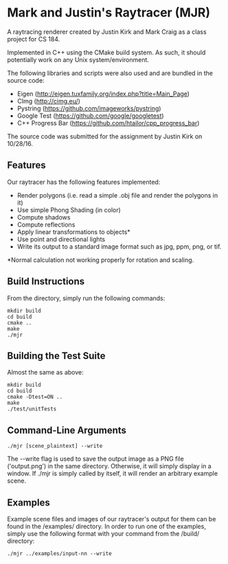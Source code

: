 # Mark and Justin's Raytracer (MJR)
A raytracing renderer created by Justin Kirk and Mark Craig as a class project for CS 184.

Implemented in C++ using the CMake build system. As such, it should potentially work on any Unix system/environment.

The following libraries and scripts were also used and are bundled in the source code:
 * Eigen (http://eigen.tuxfamily.org/index.php?title=Main_Page)
 * CImg (http://cimg.eu/)
 * Pystring (https://github.com/imageworks/pystring)
 * Google Test (https://github.com/google/googletest)
 * C++ Progress Bar (https://github.com/htailor/cpp_progress_bar)

The source code was submitted for the assignment by Justin Kirk on 10/28/16.
## Features
Our raytracer has the following features implemented:
 * Render polygons (i.e. read a simple .obj file and render the polygons in it)
 * Use simple Phong Shading (in color)
 * Compute shadows
 * Compute reflections
 * Apply linear transformations to objects*
 * Use point and directional lights
 * Write its output to a standard image format such as jpg, ppm, png, or tif.

*Normal calculation not working properly for rotation and scaling.


## Build Instructions
From the directory, simply run the following commands:
~~~~
mkdir build
cd build
cmake ..
make
./mjr
~~~~

## Building the Test Suite
Almost the same as above:
~~~~
mkdir build
cd build
cmake -Dtest=ON ..
make
./test/unitTests
~~~~

## Command-Line Arguments
~~~~
./mjr [scene_plaintext] --write
~~~~

The --write flag is used to save the output image as a PNG file ('output.png') in the same directory. Otherwise, it will simply display in a window.
If ./mjr is simply called by itself, it will render an arbitrary example scene.

## Examples
Example scene files and images of our raytracer's output for them can be found in the /examples/ directory.
In order to run one of the examples, simply use the following format with your command from the /build/ directory:
~~~~
./mjr ../examples/input-nn --write
~~~~

